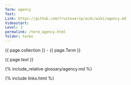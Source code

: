 ```yaml
---
Term: agency
Text: 
Link: https://github.com/trustoverip/acdc/wiki/agency.md
Videostart: 
Level: 3
permalink: /term_agency.html
folder: terms
---
```


{{ page.collection }} - {{ page.Term }}

   {{ page.text }}

{% include_relative glossary/agency.md %}

 {% include links.html %} 
